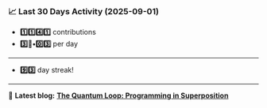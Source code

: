 <!--START_STATS-->
### 📈 Last 30 Days Activity (2025-09-01)  
- **1️⃣1️⃣4️⃣1️⃣** contributions  
- **3️⃣🎱•0️⃣3️⃣** per day
---
- **9️⃣3️⃣** day streak!
---
📝 **Latest blog:** [**The Quantum Loop: Programming in Superposition**](https://andriak.com/blog/quantum-loop)
<!--END_STATS-->
